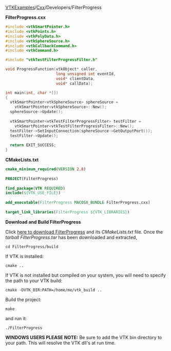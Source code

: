 [VTKExamples](Home)/[Cxx](Cxx)/Developers/FilterProgress

**FilterProgress.cxx**
```c++
#include <vtkSmartPointer.h>
#include <vtkPoints.h>
#include <vtkPolyData.h>
#include <vtkSphereSource.h>
#include <vtkCallbackCommand.h>
#include <vtkCommand.h>

#include "vtkTestFilterProgressFilter.h"

void ProgressFunction(vtkObject* caller,
                      long unsigned int eventId,
                      void* clientData,
                      void* callData);

int main(int, char *[])
{ 
  vtkSmartPointer<vtkSphereSource> sphereSource =
    vtkSmartPointer<vtkSphereSource>::New();
  sphereSource->Update();
  
  vtkSmartPointer<vtkTestFilterProgressFilter> testFilter = 
    vtkSmartPointer<vtkTestFilterProgressFilter>::New();
  testFilter->SetInputConnection(sphereSource->GetOutputPort());
  testFilter->Update();
  
  return EXIT_SUCCESS;
}
```
**CMakeLists.txt**
```cmake
cmake_minimum_required(VERSION 2.8)
 
PROJECT(FilterProgress)
 
find_package(VTK REQUIRED)
include(${VTK_USE_FILE})
 
add_executable(FilterProgress MACOSX_BUNDLE FilterProgress.cxx)
 
target_link_libraries(FilterProgress ${VTK_LIBRARIES})
```

**Download and Build FilterProgress**

Click [here to download FilterProgress](https://github.com/lorensen/VTKWikiExamplesTarballs/raw/master/FilterProgress.tar) and its *CMakeLists.txt* file.
Once the *tarball FilterProgress.tar* has been downloaded and extracted,
```
cd FilterProgress/build 
```
If VTK is installed:
```
cmake ..
```
If VTK is not installed but compiled on your system, you will need to specify the path to your VTK build:
```
cmake -DVTK_DIR:PATH=/home/me/vtk_build ..
```
Build the project:
```
make
```
and run it:
```
./FilterProgress
```
**WINDOWS USERS PLEASE NOTE:** Be sure to add the VTK bin directory to your path. This will resolve the VTK dll's at run time.


